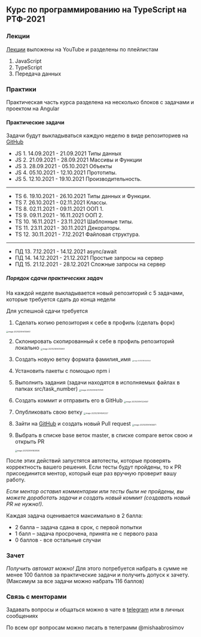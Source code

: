 ## Курс по программированию на TypeScript на РТФ-2021

### Лекции

[Лекции](https://www.youtube.com/channel/UCfoHH5J1ui5owLi0h7k__MQ/playlists) выложены на YouTube и разделены по плейлистам

1. JavaScript
2. TypeScript
3. Передача данных

### Практики

Практическая часть курса разделена на несколько блоков с задачами и проектом на Angular

#### Практические задачи

Задачи будут выкладываться каждую неделю в виде репозиториев на [GitHub](https://github.com/RTF-TypeScript-2021)

- JS 1. 14.09.2021 - 21.09.2021 Типы данных 
- JS 2. 21.09.2021 - 28.09.2021 Массивы и Функции
- JS 3. 28.09.2021 - 05.10.2021 Объекты
- JS 4. 05.10.2021 - 12.10.2021 Прототипы.
- JS 5. 12.10.2021 - 19.10.2021 Производительность.

---

- TS 6. 19.10.2021 - 26.10.2021 Типы данных и Функции.
- TS 7. 26.10.2021 - 02.11.2021 Классы.
- TS 8. 02.11.2021 - 09.11.2021 ООП 1.
- TS 9. 09.11.2021 - 16.11.2021 ООП 2.
- TS 10. 16.11.2021 - 23.11.2021 Шаблонные типы.
- TS 11. 23.11.2021 - 30.11.2021 Декораторы.
- TS 12. 30.11.2021 - 7.12.2021 Файловая структура.

---

- ПД 13. 7.12.2021 - 14.12.2021 async/await
- ПД 14. 14.12.2021 - 21.12.2021 Простые запросы на сервер
- ПД 15. 21.12.2021 - 28.12.2021 Сложные запросы на сервер

##### Порядок сдачи практических задач

На каждой неделе выкладывается новый репозиторий с 5 задачами, которые требуется сдать до конца недели

Для успешной сдачи требуется

1. Сделать копию репозитория к себе в профиль (сделать форк)
   
<img src="https://i.imgur.com/43UgRSr.png" alt="image-20210218140108451" style="zoom:33%;" />
   
2. Склонировать скопированный к себе в профиль репозиторий локально
   <img src="https://i.imgur.com/rPU7vno.png" alt="image-20210218140108451" style="zoom:33%;" />

3. Создать новую ветку формата фамилия_имя
   <img src="https://i.imgur.com/Tyg716Y.png" alt="image-20210218140341543" style="zoom:25%;" />

4. Установить пакеты с помощью npm i

5. Выполнить задания (задачи находятся в исполняемых файлах в папках src/task_number)
   <img src="https://i.imgur.com/FlMd2gV.png" alt="image-20210218140707941" style="zoom:33%;" />

6. Создать коммит и отправить его в GitHub
   <img src="https://i.imgur.com/rJ7q1sW.png" alt="image-20210218141224587" style="zoom:33%;" />

7. Опубликовать свою ветку
   <img src="https://i.imgur.com/yrXHjOv.png" alt="image-20210218141645337" style="zoom:33%;" />

8. Зайти на [GitHub](https://github.com/RTF-Angular-2021) и создать новый Pull request
   <img src="https://i.imgur.com/YsG7mr6.png" alt="image-20210218141406871" style="zoom:33%;" />

9. Выбрать в списке base веток master, в списке compare веток свою и открыть PR

   <img src="https://i.imgur.com/JVV61bd.png" alt="image-20210218141839596" style="zoom:33%;" />

После этих действий запустятся автотесты, которые проверять корректность вашего решения. Если тесты будут пройдены, то к PR присоединится ментор, который еще раз вручную проверит вашу работу.

*Если ментор оставил комментарии или тесты были не пройдены, вы можете доработать задачи и создать новый коммит (создавать новый PR не нужно!).*

Каждая задача оценивается максимально в 2 балла:

- 2 балла – задача сдана в срок, с первой попытки
- 1 балл – задача просрочена, принята не с первого раза
- 0 баллов - все остальные случаи

### Зачет

*Получить автомат можно!*
Для этого потребуется набрать в сумме не менее 100 баллов за практические задачи и получить допуск к зачету.
(Максимум за все задачи можно набрать 116 баллов)

### Связь с менторами

Задавать вопросы и общаться можно в чате в [telegram](https://t.me/joinchat/4KSLSbRE5WswMmMy) или в личных сообщениях

По всем орг вопросам можно писать в телеграмм @mishaabrosimov
